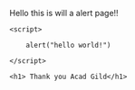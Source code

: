 <head>
    <title></title>
</head>
<body>
    <p> Hello this is will a alert page!!</p>

    <script>

        alert("hello world!")

    </script>

    <h1> Thank you Acad Gild</h1>
</body>
</html>
